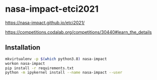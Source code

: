 # nasa-impact-etci2021

https://nasa-impact.github.io/etci2021/

https://competitions.codalab.org/competitions/30440#learn_the_details

## Installation

```bash
mkvirtualenv -p $(which python3.8) nasa-impact
workon nasa-impact
pip install -r requirements.txt
python -m ipykernel install --name nasa-impact --user
```
